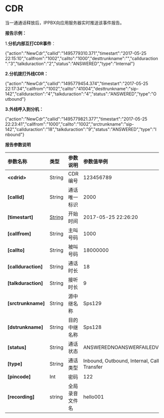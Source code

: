 # CDR

当一通通话释放后，IPPBX向应用服务器实时推送该事件报告。

**报告示例：**

1.**分机内部互打CDR事件**：

{"action":"NewCdr","callid":"1495779310.371","timestart":"2017-05-25 22:15:10","callfrom":"1002","callto":"1000","desttrunkname":"","callduraction":"3","talkduraction":"2","status":"ANSWERED","type":"Internal"}

**2.分机拨打外线CDR：**

{"action":"NewCdr","callid":"1495779454.374","timestart":"2017-05-25 22:17:34","callfrom":"1002","callto":"41004","desttrunkname":"sip-142","callduraction":"4","talkduraction":"4","status":"ANSWERED","type":"Outbound"}

**3.外线呼入到分机：**

{"action":"NewCdr","callid":"1495779821.377","timestart":"2017-05-25 22:23:41","callfrom":"1000","callto":"1002","srctrunkname":"sip-142","callduraction":"18","talkduraction":"9","status":"ANSWERED","type":"Inbound"}

**报告参数说明**

| 参数名称 | 类型 | 参数说明 | 参数值举例 |
| :--- | :--- | :--- | :--- |
| **&lt;cdrid&gt;** | String | CDR编号 | 123456789 |
| **\[callid\]** | String | 通话唯一标识 | 2000 |
| **\[timestart\]** | [String]() | 开始时间 | 2017-05-25 22:26:20 |
| **\[callfrom\]** | String | 主叫号码 | 1000 |
| **\[callto\]** | String | 被叫号码 | 18000000 |
| **\[callduraction\]** | String | 通话时长 | 18 |
| **\[talkduraction\]** | String | 接听时长 | 9 |
| **\[srctrunkname\]** | String | 源中继名称 | Sps129 |
| **\[dstrunkname\]** | String | 目的中继名称 | Sps128 |
| **\[status\]** | String | 通话状态 | ANSWEREDNOANSWERFAILEDVOICEMAIL |
| **\[type\]** | String | 通话类型 | Inbound, Outbound, Internal, Callback, Transfer |
| **\[pincode\]** | Int | 密码 | 122 |
| **\[recording\]** | string | 全局录音文件名 | hello001 |



